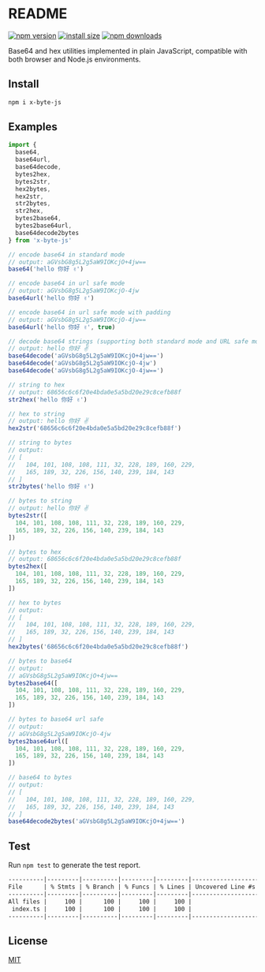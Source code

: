 # README

[![npm version](https://img.shields.io/npm/v/x-byte-js)](https://www.npmjs.com/package/x-byte-js)
[![install size](https://packagephobia.now.sh/badge?p=x-byte-js)](https://packagephobia.now.sh/result?p=x-byte-js)
[![npm downloads](https://img.shields.io/npm/dm/x-byte-js.svg)](https://npm-stat.com/charts.html?package=x-byte-js)

Base64 and hex utilities implemented in plain JavaScript, compatible with both browser and Node.js environments.

## Install

```bash
npm i x-byte-js
```

## Examples

```ts
import {
  base64,
  base64url,
  base64decode,
  bytes2hex,
  bytes2str,
  hex2bytes,
  hex2str,
  str2bytes,
  str2hex,
  bytes2base64,
  bytes2base64url,
  base64decode2bytes
} from 'x-byte-js'

// encode base64 in standard mode
// output: aGVsbG8g5L2g5aW9IOKcjO+4jw==
base64('hello 你好 ✌️')

// encode base64 in url safe mode
// output: aGVsbG8g5L2g5aW9IOKcjO-4jw
base64url('hello 你好 ✌️')

// encode base64 in url safe mode with padding
// output: aGVsbG8g5L2g5aW9IOKcjO-4jw==
base64url('hello 你好 ✌️', true)

// decode base64 strings (supporting both standard mode and URL safe mode).
// output: hello 你好 ✌️
base64decode('aGVsbG8g5L2g5aW9IOKcjO+4jw==')
base64decode('aGVsbG8g5L2g5aW9IOKcjO-4jw')
base64decode('aGVsbG8g5L2g5aW9IOKcjO-4jw==')

// string to hex
// output: 68656c6c6f20e4bda0e5a5bd20e29c8cefb88f
str2hex('hello 你好 ✌️')

// hex to string
// output: hello 你好 ✌️
hex2str('68656c6c6f20e4bda0e5a5bd20e29c8cefb88f')

// string to bytes
// output:
// [
//   104, 101, 108, 108, 111, 32, 228, 189, 160, 229,
//   165, 189, 32, 226, 156, 140, 239, 184, 143
// ]
str2bytes('hello 你好 ✌️')

// bytes to string
// output: hello 你好 ✌️
bytes2str([
  104, 101, 108, 108, 111, 32, 228, 189, 160, 229,
  165, 189, 32, 226, 156, 140, 239, 184, 143
])

// bytes to hex
// output: 68656c6c6f20e4bda0e5a5bd20e29c8cefb88f
bytes2hex([
  104, 101, 108, 108, 111, 32, 228, 189, 160, 229,
  165, 189, 32, 226, 156, 140, 239, 184, 143
])

// hex to bytes
// output:
// [
//   104, 101, 108, 108, 111, 32, 228, 189, 160, 229,
//   165, 189, 32, 226, 156, 140, 239, 184, 143
// ]
hex2bytes('68656c6c6f20e4bda0e5a5bd20e29c8cefb88f')

// bytes to base64
// output:
// aGVsbG8g5L2g5aW9IOKcjO+4jw==
bytes2base64([
  104, 101, 108, 108, 111, 32, 228, 189, 160, 229,
  165, 189, 32, 226, 156, 140, 239, 184, 143
])

// bytes to base64 url safe
// output:
// aGVsbG8g5L2g5aW9IOKcjO-4jw
bytes2base64url([
  104, 101, 108, 108, 111, 32, 228, 189, 160, 229,
  165, 189, 32, 226, 156, 140, 239, 184, 143
])

// base64 to bytes
// output:
// [
//   104, 101, 108, 108, 111, 32, 228, 189, 160, 229,
//   165, 189, 32, 226, 156, 140, 239, 184, 143
// ]
base64decode2bytes('aGVsbG8g5L2g5aW9IOKcjO+4jw==')
```

## Test

Run `npm test` to generate the test report.

```txt
----------|---------|----------|---------|---------|-------------------
File      | % Stmts | % Branch | % Funcs | % Lines | Uncovered Line #s 
----------|---------|----------|---------|---------|-------------------
All files |     100 |      100 |     100 |     100 |                   
 index.ts |     100 |      100 |     100 |     100 |                   
----------|---------|----------|---------|---------|-------------------
```

## License

[MIT](./LICENSE)
